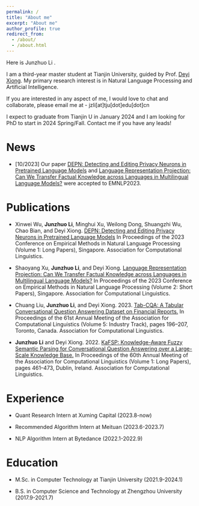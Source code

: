 ```yaml
---
permalink: /
title: "About me"
excerpt: "About me"
author_profile: true
redirect_from: 
  - /about/
  - /about.html
---
```


Here is Junzhuo Li .

I am a third-year master student at Tianjin University, guided by Prof. [Deyi Xiong](https://dyxiong.github.io/). My primary research interest is in Natural Language Processing and Artificial Intelligence. 

If you are interested in any aspect of me, I would love to chat and collaborate, please email me at - jzli[at]tju[dot]edu[dot]cn

I expect to graduate from Tianjin U in January 2024 and I am looking for PhD to start in 2024 Spring/Fall. Contact me if you have any leads!

News
======
+ [10/2023] Our paper [DEPN: Detecting and Editing Privacy Neurons in Pretrained Language Models](https://arxiv.org/abs/2310.20138) and [Language Representation Projection: Can We Transfer Factual Knowledge across Languages in Multilingual Language Models?](https://arxiv.org/abs/2311.03788) were accepted to EMNLP2023.

Publications
======
+ Xinwei Wu, **Junzhuo Li**, Minghui Xu, Weilong Dong, Shuangzhi Wu, Chao Bian, and Deyi Xiong. [DEPN: Detecting and Editing Privacy Neurons in Pretrained Language Models](https://arxiv.org/abs/2310.20138) In Proceedings of the 2023 Conference on Empirical Methods in Natural Language Processing (Volume 1: Long Papers), <!--pages 1–17,-->Singapore. Association for Computational Linguistics.

+ Shaoyang Xu, **Junzhuo Li**, and Deyi Xiong. [Language Representation Projection: Can We Transfer Factual Knowledge across Languages in Multilingual Language Models?](https://arxiv.org/abs/2311.03788) In Proceedings of the 2023 Conference on Empirical Methods in Natural Language Processing (Volume 2: Short Papers), <!--pages 1–17,-->Singapore. Association for Computational Linguistics.

+ Chuang Liu, **Junzhuo Li**, and Deyi Xiong. 2023. [Tab-CQA: A Tabular Conversational Question Answering Dataset on Financial Reports.](https://aclanthology.org/2023.acl-industry.20.pdf) In Proceedings of the 61st Annual Meeting of the Association for Computational Linguistics (Volume 5: Industry Track), pages 196–207, Toronto, Canada. Association for Computational Linguistics.

+ **Junzhuo Li** and Deyi Xiong. 2022. [KaFSP: Knowledge-Aware Fuzzy Semantic Parsing for Conversational Question Answering over a Large-Scale Knowledge Base.](https://aclanthology.org/2022.acl-long.35.pdf) In Proceedings of the 60th Annual Meeting of the Association for Computational Linguistics (Volume 1: Long Papers), pages 461–473, Dublin, Ireland. Association for Computational Linguistics.

Experience
======
+ Quant Research Intern at Xuming Capital (2023.8-now)

+ Recommended Algorithm Intern at Meituan (2023.6-2023.7)

+ NLP Algorithm Intern at Bytedance (2022.1-2022.9)

Education
======
<!--
+ Ph.D. in Computer Science at University of California, Riverside (2023.9-now)
-->
+ M.Sc. in Computer Technology at Tianjin University (2021.9-2024.1)

+ B.S. in Computer Science and Technology at Zhengzhou University (2017.9-2021.7)

<!--
A data-driven personal website
======
Like many other Jekyll-based GitHub Pages templates, academicpages makes you separate the website's content from its form. The content & metadata of your website are in structured markdown files, while various other files constitute the theme, specifying how to transform that content & metadata into HTML pages. You keep these various markdown (.md), YAML (.yml), HTML, and CSS files in a public GitHub repository. Each time you commit and push an update to the repository, the [GitHub pages](https://pages.github.com/) service creates static HTML pages based on these files, which are hosted on GitHub's servers free of charge.

Many of the features of dynamic content management systems (like Wordpress) can be achieved in this fashion, using a fraction of the computational resources and with far less vulnerability to hacking and DDoSing. You can also modify the theme to your heart's content without touching the content of your site. If you get to a point where you've broken something in Jekyll/HTML/CSS beyond repair, your markdown files describing your talks, publications, etc. are safe. You can rollback the changes or even delete the repository and start over -- just be sure to save the markdown files! Finally, you can also write scripts that process the structured data on the site, such as [this one](https://github.com/academicpages/academicpages.github.io/blob/master/talkmap.ipynb) that analyzes metadata in pages about talks to display [a map of every location you've given a talk](https://academicpages.github.io/talkmap.html).

Getting started
======
1. Register a GitHub account if you don't have one and confirm your e-mail (required!)
1. Fork [this repository](https://github.com/academicpages/academicpages.github.io) by clicking the "fork" button in the top right. 
1. Go to the repository's settings (rightmost item in the tabs that start with "Code", should be below "Unwatch"). Rename the repository "[your GitHub username].github.io", which will also be your website's URL.
1. Set site-wide configuration and create content & metadata (see below -- also see [this set of diffs](http://archive.is/3TPas) showing what files were changed to set up [an example site](https://getorg-testacct.github.io) for a user with the username "getorg-testacct")
1. Upload any files (like PDFs, .zip files, etc.) to the files/ directory. They will appear at https://[your GitHub username].github.io/files/example.pdf.  
1. Check status by going to the repository settings, in the "GitHub pages" section

Site-wide configuration
------
The main configuration file for the site is in the base directory in [_config.yml](https://github.com/academicpages/academicpages.github.io/blob/master/_config.yml), which defines the content in the sidebars and other site-wide features. You will need to replace the default variables with ones about yourself and your site's github repository. The configuration file for the top menu is in [_data/navigation.yml](https://github.com/academicpages/academicpages.github.io/blob/master/_data/navigation.yml). For example, if you don't have a portfolio or blog posts, you can remove those items from that navigation.yml file to remove them from the header. 

Create content & metadata
------
For site content, there is one markdown file for each type of content, which are stored in directories like _publications, _talks, _posts, _teaching, or _pages. For example, each talk is a markdown file in the [_talks directory](https://github.com/academicpages/academicpages.github.io/tree/master/_talks). At the top of each markdown file is structured data in YAML about the talk, which the theme will parse to do lots of cool stuff. The same structured data about a talk is used to generate the list of talks on the [Talks page](https://academicpages.github.io/talks), each [individual page](https://academicpages.github.io/talks/2012-03-01-talk-1) for specific talks, the talks section for the [CV page](https://academicpages.github.io/cv), and the [map of places you've given a talk](https://academicpages.github.io/talkmap.html) (if you run this [python file](https://github.com/academicpages/academicpages.github.io/blob/master/talkmap.py) or [Jupyter notebook](https://github.com/academicpages/academicpages.github.io/blob/master/talkmap.ipynb), which creates the HTML for the map based on the contents of the _talks directory).

**Markdown generator**

I have also created [a set of Jupyter notebooks](https://github.com/academicpages/academicpages.github.io/tree/master/markdown_generator
) that converts a CSV containing structured data about talks or presentations into individual markdown files that will be properly formatted for the academicpages template. The sample CSVs in that directory are the ones I used to create my own personal website at stuartgeiger.com. My usual workflow is that I keep a spreadsheet of my publications and talks, then run the code in these notebooks to generate the markdown files, then commit and push them to the GitHub repository.

How to edit your site's GitHub repository
------
Many people use a git client to create files on their local computer and then push them to GitHub's servers. If you are not familiar with git, you can directly edit these configuration and markdown files directly in the github.com interface. Navigate to a file (like [this one](https://github.com/academicpages/academicpages.github.io/blob/master/_talks/2012-03-01-talk-1.md) and click the pencil icon in the top right of the content preview (to the right of the "Raw | Blame | History" buttons). You can delete a file by clicking the trashcan icon to the right of the pencil icon. You can also create new files or upload files by navigating to a directory and clicking the "Create new file" or "Upload files" buttons. 

Example: editing a markdown file for a talk
![Editing a markdown file for a talk](/images/editing-talk.png)

For more info
------
More info about configuring academicpages can be found in [the guide](https://academicpages.github.io/markdown/). The [guides for the Minimal Mistakes theme](https://mmistakes.github.io/minimal-mistakes/docs/configuration/) (which this theme was forked from) might also be helpful.
--> 
